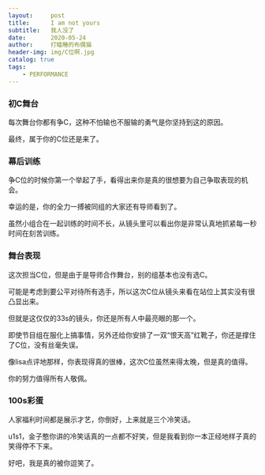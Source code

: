 ```yaml
---
layout:     post
title:      I am not yours
subtitle:   我人没了
date:       2020-05-24
author:     打瞌睡的布偶猫
header-img: img/C位啊.jpg
catalog: true
tags:
    - PERFORMANCE
---
```


### 初C舞台
每次舞台你都有争C，这种不怕输也不服输的勇气是你坚持到这的原因。

最终，属于你的C位还是来了。

### 幕后训练
争C位的时候你第一个举起了手，看得出来你是真的很想要为自己争取表现的机会。

幸运的是，你的全力一搏被同组的大家还有导师看到了。

虽然小组合在一起训练的时间不长，从镜头里可以看出你是非常认真地抓紧每一秒时间在刻苦训练。

### 舞台表现
这次担当C位，但是由于是导师合作舞台，别的组基本也没有选C。

可能是考虑到要公平对待所有选手，所以这次C位从镜头来看在站位上其实没有很凸显出来。

但就是这仅仅的33s的镜头，你还是所有人中最亮眼的那一个。

即使节目组在服化上搞事情，另外还给你安排了一双“恨天高”红靴子，你还是撑住了C位，没有丝毫失误。

像lisa点评地那样，你表现得真的很棒，这次C位虽然来得太晚，但是真的值得。

你的努力值得所有人敬佩。

### 100s彩蛋
人家福利时间都是展示才艺，你倒好，上来就是三个冷笑话。

u1s1，金子憨你讲的冷笑话真的一点都不好笑，但是我看到你一本正经地样子真的笑得停不下来。

好吧，我是真的被你逗笑了。